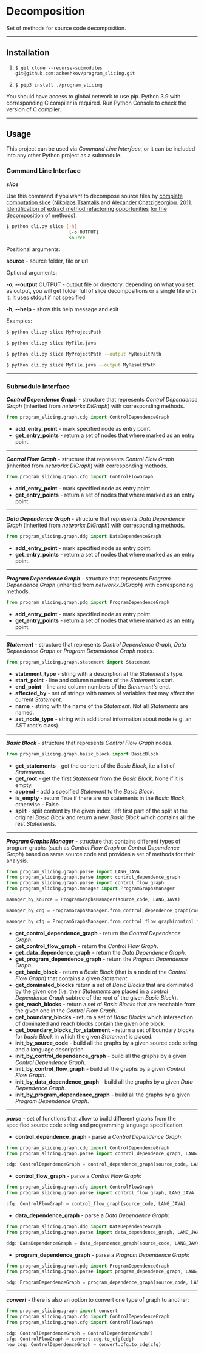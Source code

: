 # Decomposition
Set of methods for source code decomposition.
___
## Installation

1. ```$ git clone --recurse-submodules git@github.com:acheshkov/program_slicing.git```

2. ```$ pip3 install ./program_slicing```

You should have access to global network to use pip.
Python 3.9 with corresponding C compiler is required.
Run Python Console to check the version of C compiler.

___
## Usage

This project can be used via _Command Line Interface_, or
it can be included into any other Python project as a submodule.

### Command Line Interface

***slice***

Use this command if you want to decompose source files by
<a href="https://dl.acm.org/doi/abs/10.1016/j.jss.2011.05.016">
complete computation slice</a>
(<a href="https://dl.acm.org/profile/81100156989">Nikolaos Tsantalis</a> and
<a href="https://dl.acm.org/profile/81100540580">Alexander Chatzigeorgiou</a>.
<a href="https://en.wikipedia.org/wiki/2011">2011</a>.
<a href="https://en.wikipedia.org/wiki/Identification">Identification of</a>
<a href="https://en.wikipedia.org/wiki/Code_refactoring">extract method refactoring</a>
<a href="https://en.wikipedia.org/wiki/Opportunity">opportunities</a>
<a href="https://en.wikipedia.org/wiki/Decomposition">for the decomposition</a>
<a href="https://en.wikipedia.org/wiki/Method">of methods</a>).

```bash
$ python cli.py slice [-h]
                       [-o OUTPUT]
                       source
```

Positional arguments:

**source** - source folder, file or url

Optional arguments:

**-o**, **--output** OUTPUT -
output file or directory: depending on what you set as output, 
you will get folder full of slice decompositions or a single file with it.
It uses stdout if not specified

**-h**, **--help** - show this help message and exit

Examples:
```bash
$ python cli.py slice MyProjectPath
```

```bash
$ python cli.py slice MyFile.java
```

```bash
$ python cli.py slice MyProjectPath --output MyResultPath
```

```bash
$ python cli.py slice MyFile.java --output MyResultPath
```

___

### Submodule Interface

***Control Dependence Graph*** - structure that represents _Control Dependence Graph_ 
(inherited from _networkx.DiGraph_) with corresponding methods.

```python
from program_slicing.graph.cdg import ControlDependenceGraph
```

- **add_entry_point** - mark specified node as entry point.
- **get_entry_points** - return a set of nodes that where marked as an entry point.

___

***Control Flow Graph*** - structure that represents _Control Flow Graph_ 
(inherited from _networkx.DiGraph_) with corresponding methods.

```python
from program_slicing.graph.cfg import ControlFlowGraph
```

- **add_entry_point** - mark specified node as entry point.
- **get_entry_points** - return a set of nodes that where marked as an entry point.

___

***Data Dependence Graph*** - structure that represents _Data Dependence Graph_
(inherited from _networkx.DiGraph_) with corresponding methods.

```python
from program_slicing.graph.ddg import DataDependenceGraph
```

- **add_entry_point** - mark specified node as entry point.
- **get_entry_points** - return a set of nodes that where marked as an entry point.

___

***Program Dependence Graph*** - structure that represents _Program Dependence Graph_
(inherited from _networkx.DiGraph_) with corresponding methods.

```python
from program_slicing.graph.pdg import ProgramDependenceGraph
```

- **add_entry_point** - mark specified node as entry point.
- **get_entry_points** - return a set of nodes that where marked as an entry point.

___

***Statement*** - structure that represents _Control Dependence Graph_, _Data Dependence Graph_ or
_Program Dependence Graph_ nodes.

```python
from program_slicing.graph.statement import Statement
```

- **statement_type** - string with a description af the _Statement's_ type.
- **start_point** - line and column numbers of the _Statement's_ start.
- **end_point** - line and column numbers of the _Statement's_ end.
- **affected_by** - set of strings with names of variables that may affect the current _Statement_.
- **name** - string with the name of the _Statement_. Not all _Statements_ are named.
- **ast_node_type** - string with additional information about node (e.g. an AST root's class).

___

***Basic Block*** - structure that represents _Control Flow Graph_ nodes.

```python
from program_slicing.graph.basic_block import BasicBlock
```

- **get_statements** - get the content of the _Basic Block_, i.e a list of  _Statements_.
- **get_root** - get the first _Statement_ from the _Basic Block_. None if it is empty.
- **append** - add a specified _Statement_ to the _Basic Block_.
- **is_empty** - return True if there are no statements in the _Basic Block_, otherwise - False.
- **split** - split content by the given index, left first part of the split at the original _Basic Block_
  and return a new _Basic Block_ which contains all the rest _Statements_.

___

***Program Graphs Manager*** - structure that contains different types of program graphs
(such as _Control Flow Graph_ or _Control Dependence Graph_) based on same source code
and provides a set of methods for their analysis.

```python
from program_slicing.graph.parse import LANG_JAVA
from program_slicing.graph.parse import control_dependence_graph
from program_slicing.graph.parse import control_flow_graph
from program_slicing.graph.manager import ProgramGraphsManager

manager_by_source = ProgramGraphsManager(source_code, LANG_JAVA)

manager_by_cdg = ProgramGraphsManager.from_control_dependence_graph(control_dependence_graph(source_code, LANG_JAVA))

manager_by_cfg = ProgramGraphsManager.from_control_flow_graph(control_flow_graph(source_code, LANG_JAVA))
```

- **get_control_dependence_graph** - return the _Control Dependence Graph_.
- **get_control_flow_graph** - return the _Control Flow Graph_.
- **get_data_dependence_graph** - return the _Data Dependence Graph_.
- **get_program_dependence_graph** - return the _Program Dependence Graph_.
- **get_basic_block** - return a _Basic Block_ (that is a node of the _Control Flow Graph_)
  that contains a given _Statement_.
- **get_dominated_blocks** return a set of _Basic Blocks_ that are dominated by the given one (i.e. their
  _Statements_ are placed in a _control Dependence Graph_ subtree of the root of the given _Basic Block_).
- **get_reach_blocks** - return a set of _Basic Blocks_ that are reachable 
  from the given one in the _Control Flow Graph_.
- **get_boundary_blocks** - return a set of _Basic Blocks_ which intersection of dominated and reach blocks
  contain the given one block.
- **get_boundary_blocks_for_statement** - return a set of boundary blocks for _basic Block_ in which the given 
  _Statement_ is placed.
- **init_by_source_code** - build all the graphs by a given source code string and a language description.
- **init_by_control_dependence_graph** - build all the graphs by a given _Control Dependence Graph_.
- **init_by_control_flow_graph** - build all the graphs by a given _Control Flow Graph_.
- **init_by_data_dependence_graph** - build all the graphs by a given _Data Dependence Graph_.
- **init_by_program_dependence_graph** - build all the graphs by a given _Program Dependence Graph_.

___

***parse*** - set of functions that allow to build different graphs from the specified source code string
and programming language specification.

- **control_dependence_graph** - parse a _Control Dependence Graph_:

```python
from program_slicing.graph.cdg import ControlDependenceGraph
from program_slicing.graph.parse import control_dependence_graph, LANG_JAVA

cdg: ControlDependenceGraph = control_dependence_graph(source_code, LANG_JAVA)
```

- **control_flow_graph** - parse a _Control Flow Graph_:

```python
from program_slicing.graph.cfg import ControlFlowGraph
from program_slicing.graph.parse import control_flow_graph, LANG_JAVA

cfg: ControlFlowGraph = control_flow_graph(source_code, LANG_JAVA)
```

- **data_dependence_graph** - parse a _Data Dependence Graph_:

```python
from program_slicing.graph.ddg import DataDependenceGraph
from program_slicing.graph.parse import data_dependence_graph, LANG_JAVA

ddg: DataDependenceGraph = data_dependence_graph(source_code, LANG_JAVA)
```

- **program_dependence_graph** - parse a _Program Dependence Graph_:

```python
from program_slicing.graph.pdg import ProgramDependenceGraph
from program_slicing.graph.parse import program_dependence_graph, LANG_JAVA

pdg: ProgramDependenceGraph = program_dependence_graph(source_code, LANG_JAVA)
```

___

***convert*** - there is also an option to convert one type of graph to another:

```python
from program_slicing.graph import convert
from program_slicing.graph.cdg import ControlDependenceGraph
from program_slicing.graph.cfg import ControlFlowGraph

cdg: ControlDependenceGraph = ControlDependenceGraph()
cfg: ControlFlowGraph = convert.cdg.to_cfg(cdg)
new_cdg: ControlDependenceGraph = convert.cfg.to_cdg(cfg)
```

